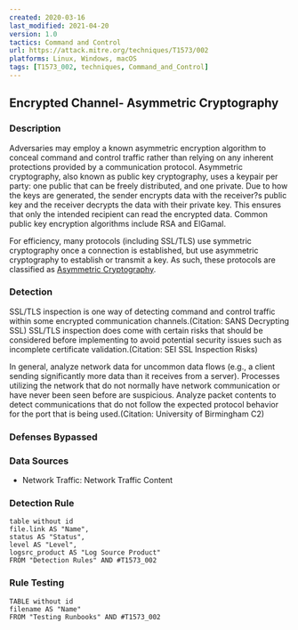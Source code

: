 ```yaml
---
created: 2020-03-16
last_modified: 2021-04-20
version: 1.0
tactics: Command and Control
url: https://attack.mitre.org/techniques/T1573/002
platforms: Linux, Windows, macOS
tags: [T1573_002, techniques, Command_and_Control]
---
```


## Encrypted Channel- Asymmetric Cryptography

### Description

Adversaries may employ a known asymmetric encryption algorithm to conceal command and control traffic rather than relying on any inherent protections provided by a communication protocol. Asymmetric cryptography, also known as public key cryptography, uses a keypair per party: one public that can be freely distributed, and one private. Due to how the keys are generated, the sender encrypts data with the receiver?s public key and the receiver decrypts the data with their private key. This ensures that only the intended recipient can read the encrypted data. Common public key encryption algorithms include RSA and ElGamal.

For efficiency, many protocols (including SSL/TLS) use symmetric cryptography once a connection is established, but use asymmetric cryptography to establish or transmit a key. As such, these protocols are classified as [Asymmetric Cryptography](https://attack.mitre.org/techniques/T1573/002).

### Detection

SSL/TLS inspection is one way of detecting command and control traffic within some encrypted communication channels.(Citation: SANS Decrypting SSL) SSL/TLS inspection does come with certain risks that should be considered before implementing to avoid potential security issues such as incomplete certificate validation.(Citation: SEI SSL Inspection Risks)

In general, analyze network data for uncommon data flows (e.g., a client sending significantly more data than it receives from a server). Processes utilizing the network that do not normally have network communication or have never been seen before are suspicious. Analyze packet contents to detect communications that do not follow the expected protocol behavior for the port that is being used.(Citation: University of Birmingham C2)

### Defenses Bypassed



### Data Sources

  - Network Traffic: Network Traffic Content
### Detection Rule

```dataview
table without id
file.link AS "Name",
status AS "Status",
level AS "Level",
logsrc_product AS "Log Source Product"
FROM "Detection Rules" AND #T1573_002
```

### Rule Testing

```dataview
TABLE without id
filename AS "Name"
FROM "Testing Runbooks" AND #T1573_002
```
